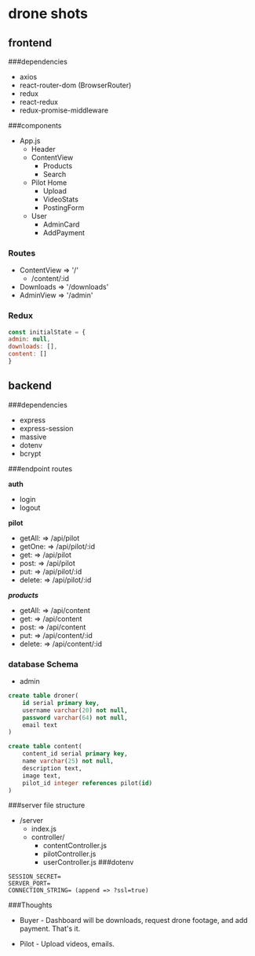 # drone shots

## frontend

###dependencies
- axios
- react-router-dom (BrowserRouter)
- redux
- react-redux
- redux-promise-middleware

###components

- App.js
    - Header
    - ContentView
        - Products
        - Search
    - Pilot Home
        - Upload
        - VideoStats
        - PostingForm
    - User
        - AdminCard
        - AddPayment
    

### Routes
- ContentView => '/'
    - /content/:id
- Downloads => '/downloads'
- AdminView => '/admin'

### Redux
```js
const initialState = {
admin: null,
downloads: [],
content: []
}
```

## backend

###dependencies
- express
- express-session
- massive
- dotenv
- bcrypt

###endpoint routes

**auth**
- login
- logout



**pilot**
- getAll: => /api/pilot
- getOne: => /api/pilot/:id
- get: => /api/pilot
- post: => /api/pilot
- put: => /api/pilot/:id
- delete: => /api/pilot/:id


***products***

- getAll: => /api/content
- get: => /api/content
- post: => /api/content
- put: => /api/content/:id
- delete: => /api/content/:id


### database Schema
- admin
```sql
create table droner(
    id serial primary key,
    username varchar(20) not null,
    password varchar(64) not null,
    email text
)

create table content(
    content_id serial primary key,
    name varchar(25) not null,
    description text,
    image text,
    pilot_id integer references pilot(id)
)

```

###server file structure

- /server
    - index.js
    - controller/
        - contentController.js
        - pilotController.js
        - userController.js
###dotenv
```text
SESSION_SECRET=
SERVER_PORT=
CONNECTION_STRING= (append => ?ssl=true)
```
###Thoughts
- Buyer - Dashboard will be downloads, request drone footage, and add payment. That's it.

- Pilot - Upload videos, emails.
